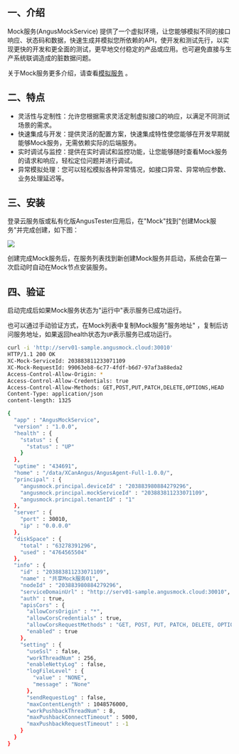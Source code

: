 [//]: # (安装Mock服务)

[//]: # (=====)

## 一、介绍

Mock服务(AngusMockService)
提供了一个虚拟环境，让您能够模拟不同的接口响应、状态码和数据，快速生成并模拟您所依赖的API，使开发和测试先行，以实现更快的开发和更全面的测试，更早地交付稳定的产品或应用。也可避免直接与生产系统联调造成的脏数据问题。

关于Mock服务更多介绍，请查看[模拟服务](https://www.xcan.cloud/help/doc/205509853639082016?c=205531805216931972) 。

## 二、特点

- 灵活性与定制性：允许您根据需求灵活定制虚拟接口的响应，以满足不同测试场景的需求。
- 快速集成与开发：提供灵活的配置方案，快速集成特性使您能够在开发早期就能够Mock服务，无需依赖实际的后端服务。
- 实时调试与监控：提供在实时调试和监控功能，让您能够随时查看Mock服务的请求和响应，轻松定位问题并进行调试。
- 异常模拟处理：您可以轻松模拟各种异常情况，如接口异常、异常响应参数、业务处理延迟等。

## 三、安装

登录云服务版或私有化版AngusTester应用后，在"Mock"找到"创建Mock服务"并完成创建，如下图：

![](https://bj-c1-prod-files.xcan.cloud/storage/pubapi/v1/file/G05-01.png?fid=203622539782521099&fpt=jVkeDTpDUuy1DuzZpi2vx1YWj1QG2nrvD643vqNy)

创建完成Mock服务后，在服务列表找到新创建Mock服务并启动，系统会在第一次启动时自动在Mock节点安装服务。

## 四、验证

启动完成后如果Mock服务状态为"运行中"表示服务已成功运行。

也可以通过手动验证方式，在Mock列表中复制Mock服务"服务地址"
，复制后访问服务地址，如果返回health状态为`UP`表示服务已成功运行。

```bash
curl -i 'http://serv01-sample.angusmock.cloud:30010'
HTTP/1.1 200 OK
XC-Mock-ServiceId: 203883811233071109
XC-Mock-RequestId: 99063eb8-6c77-4fdf-b6d7-97af3a88eda2
Access-Control-Allow-Origin: *
Access-Control-Allow-Credentials: true
Access-Control-Allow-Methods: GET,POST,PUT,PATCH,DELETE,OPTIONS,HEAD
Content-Type: application/json
content-length: 1325

{
  "app" : "AngusMockService",
  "version" : "1.0.0",
  "health" : {
    "status" : {
      "status" : "UP"
    }
  },
  "uptime" : "434691",
  "home" : "/data/XCanAngus/AngusAgent-Full-1.0.0/",
  "principal" : {
    "angusmock.principal.deviceId" : "203883980884279296",
    "angusmock.principal.mockServiceId" : "203883811233071109",
    "angusmock.principal.tenantId" : "1"
  },
  "server" : {
    "port" : 30010,
    "ip" : "0.0.0.0"
  },
  "diskSpace" : {
    "total" : "63278391296",
    "used" : "4764565504"
  },
  "info" : {
    "id" : "203883811233071109",
    "name" : "共享Mock服务01",
    "nodeId" : "203883980884279296",
    "serviceDomainUrl" : "http://serv01-sample.angusmock.cloud:30010",
    "auth" : true,
    "apisCors" : {
      "allowCorsOrigin" : "*",
      "allowCorsCredentials" : true,
      "allowCorsRequestMethods" : "GET, POST, PUT, PATCH, DELETE, OPTIONS, HEAD",
      "enabled" : true
    },
    "setting" : {
      "useSsl" : false,
      "workThreadNum" : 256,
      "enableNettyLog" : false,
      "logFileLevel" : {
        "value" : "NONE",
        "message" : "None"
      },
      "sendRequestLog" : false,
      "maxContentLength" : 1048576000,
      "workPushbackThreadNum" : 8,
      "maxPushbackConnectTimeout" : 5000,
      "maxPushbackRequestTimeout" : -1
    }
  }
}
```
